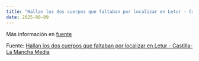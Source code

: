 ```yaml
---
title: "Hallan los dos cuerpos que faltaban por localizar en Letur - Castilla-La Mancha Media"
date: 2025-08-09
---
```


Más información en [fuente](https://news.google.com/rss/articles/CBMirAFBVV95cUxOd0VRTjJJRlFSeVFBTll4TWZOUXFvYWxSU3MtcHdEX0ZpOEtEYjliZVVEeldjMFBqVnZSUVZ5VkxoZ2ZJc1NLaE03MVZpQUM4aHpIaHpUSVItbDZMVS0tcmRScEwyZXVNN2JjdmlBbWFJcVZLSFJaa3VYQjBSRl9DN1Nfd0VDeFR3c2pHWkdlVVNoemdlVEFoY1B6aW9xSldhWldkN0liU01tRFVC0gGyAUFVX3lxTE44MTlXVzUtYV9TQzMxbmo3YUxCeno4bG42VjNySzM5VE43aFpvaUNtaVhNeUtGOEtnRTBlN2xfTWpQeTJweVJ5bkFIMENNdmlYVm4wc0tUVmZKZWdpdXRZdGlLMkhiY1g5Ny13X2hMS1d5OTBlOFBRRkltZ3dQWHJXUDBQUERTZjJEU0NMT2Nuc3FCem84ZWJFTHBMYTBUZHNURjd2WEd6enQ0S1JUUEVGbGc?oc=5)

Fuente: [Hallan los dos cuerpos que faltaban por localizar en Letur - Castilla-La Mancha Media](https://news.google.com/rss/articles/CBMirAFBVV95cUxOd0VRTjJJRlFSeVFBTll4TWZOUXFvYWxSU3MtcHdEX0ZpOEtEYjliZVVEeldjMFBqVnZSUVZ5VkxoZ2ZJc1NLaE03MVZpQUM4aHpIaHpUSVItbDZMVS0tcmRScEwyZXVNN2JjdmlBbWFJcVZLSFJaa3VYQjBSRl9DN1Nfd0VDeFR3c2pHWkdlVVNoemdlVEFoY1B6aW9xSldhWldkN0liU01tRFVC0gGyAUFVX3lxTE44MTlXVzUtYV9TQzMxbmo3YUxCeno4bG42VjNySzM5VE43aFpvaUNtaVhNeUtGOEtnRTBlN2xfTWpQeTJweVJ5bkFIMENNdmlYVm4wc0tUVmZKZWdpdXRZdGlLMkhiY1g5Ny13X2hMS1d5OTBlOFBRRkltZ3dQWHJXUDBQUERTZjJEU0NMT2Nuc3FCem84ZWJFTHBMYTBUZHNURjd2WEd6enQ0S1JUUEVGbGc?oc=5)
